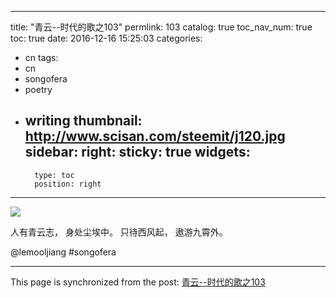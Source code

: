 
---
title: "青云--时代的歌之103"
permlink: 103
catalog: true
toc_nav_num: true
toc: true
date: 2016-12-16 15:25:03
categories:
- cn
tags:
- cn
- songofera
- poetry
- writing
thumbnail: http://www.scisan.com/steemit/j120.jpg
sidebar:
    right:
        sticky: true
widgets:
    -
        type: toc
        position: right
---


![](http://www.scisan.com/steemit/j120.jpg)

人有青云志，
身处尘埃中。
只待西风起，
遨游九霄外。

 @lemooljiang       #songofera

- - -

This page is synchronized from the post: [青云--时代的歌之103](https://steemit.com/@lemooljiang/103)
